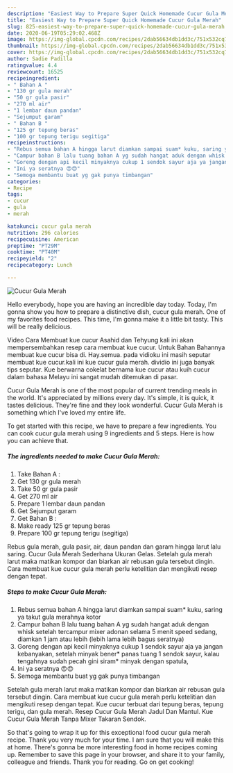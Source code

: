 ```yaml
---
description: "Easiest Way to Prepare Super Quick Homemade Cucur Gula Merah"
title: "Easiest Way to Prepare Super Quick Homemade Cucur Gula Merah"
slug: 825-easiest-way-to-prepare-super-quick-homemade-cucur-gula-merah
date: 2020-06-19T05:29:02.468Z
image: https://img-global.cpcdn.com/recipes/2dab56634db1dd3c/751x532cq70/cucur-gula-merah-foto-resep-utama.jpg
thumbnail: https://img-global.cpcdn.com/recipes/2dab56634db1dd3c/751x532cq70/cucur-gula-merah-foto-resep-utama.jpg
cover: https://img-global.cpcdn.com/recipes/2dab56634db1dd3c/751x532cq70/cucur-gula-merah-foto-resep-utama.jpg
author: Sadie Padilla
ratingvalue: 4.4
reviewcount: 16525
recipeingredient:
- " Bahan A "
- "130 gr gula merah"
- "50 gr gula pasir"
- "270 ml air"
- "1 lembar daun pandan"
- "Sejumput garam"
- " Bahan B "
- "125 gr tepung beras"
- "100 gr tepung terigu segitiga"
recipeinstructions:
- "Rebus semua bahan A hingga larut diamkan sampai suam* kuku, saring ya takut gula merahnya kotor"
- "Campur bahan B lalu tuang bahan A yg sudah hangat aduk dengan whisk setelah tercampur mixer adonan selama 5 menit speed sedang, diamkan 1 jam atau lebih (lebih lama lebih bagus seratnya)"
- "Goreng dengan api kecil minyaknya cukup 1 sendok sayur aja ya jangan kebanyakan, setelah minyak bener* panas tuang 1 sendok sayur, kalau tengahnya sudah pecah gini siram* minyak dengan spatula,"
- "Ini ya seratnya 😍😍"
- "Semoga membantu buat yg gak punya timbangan"
categories:
- Recipe
tags:
- cucur
- gula
- merah

katakunci: cucur gula merah 
nutrition: 296 calories
recipecuisine: American
preptime: "PT29M"
cooktime: "PT40M"
recipeyield: "2"
recipecategory: Lunch

---
```



![Cucur Gula Merah](https://img-global.cpcdn.com/recipes/2dab56634db1dd3c/751x532cq70/cucur-gula-merah-foto-resep-utama.jpg)

Hello everybody, hope you are having an incredible day today. Today, I'm gonna show you how to prepare a distinctive dish, cucur gula merah. One of my favorites food recipes. This time, I'm gonna make it a little bit tasty. This will be really delicious.

Video Cara Membuat kue cucur Asahid dan Tehyung kali ini akan mempersembahkan resep cara membuat kue cucur. Untuk Bahan Bahannya membuat kue cucur bisa di. Hay.semua. pada vidioku ini masih seputar membuat kue cucur.kali ini kue cucur gula merah. dividio ini juga banyak tips seputar. Kue berwarna cokelat bernama kue cucur atau kuih cucur dalam bahasa Melayu ini sangat mudah ditemukan di pasar.

Cucur Gula Merah is one of the most popular of current trending meals in the world. It's appreciated by millions every day. It's simple, it is quick, it tastes delicious. They're fine and they look wonderful. Cucur Gula Merah is something which I've loved my entire life.


To get started with this recipe, we have to prepare a few ingredients. You can cook cucur gula merah using 9 ingredients and 5 steps. Here is how you can achieve that.

<!--inarticleads1-->

##### The ingredients needed to make Cucur Gula Merah:

1. Take  Bahan A :
1. Get 130 gr gula merah
1. Take 50 gr gula pasir
1. Get 270 ml air
1. Prepare 1 lembar daun pandan
1. Get Sejumput garam
1. Get  Bahan B :
1. Make ready 125 gr tepung beras
1. Prepare 100 gr tepung terigu (segitiga)


Rebus gula merah, gula pasir, air, daun pandan dan garam hingga larut lalu saring. Cucur Gula Merah Sederhana Ukuran Gelas. Setelah gula merah larut maka matikan kompor dan biarkan air rebusan gula tersebut dingin. Cara membuat kue cucur gula merah perlu ketelitian dan mengikuti resep dengan tepat. 

<!--inarticleads2-->

##### Steps to make Cucur Gula Merah:

1. Rebus semua bahan A hingga larut diamkan sampai suam* kuku, saring ya takut gula merahnya kotor
1. Campur bahan B lalu tuang bahan A yg sudah hangat aduk dengan whisk setelah tercampur mixer adonan selama 5 menit speed sedang, diamkan 1 jam atau lebih (lebih lama lebih bagus seratnya)
1. Goreng dengan api kecil minyaknya cukup 1 sendok sayur aja ya jangan kebanyakan, setelah minyak bener* panas tuang 1 sendok sayur, kalau tengahnya sudah pecah gini siram* minyak dengan spatula,
1. Ini ya seratnya 😍😍
1. Semoga membantu buat yg gak punya timbangan


Setelah gula merah larut maka matikan kompor dan biarkan air rebusan gula tersebut dingin. Cara membuat kue cucur gula merah perlu ketelitian dan mengikuti resep dengan tepat. Kue cucur terbuat dari tepung beras, tepung terigu, dan gula merah. Resep Cucur Gula Merah Jadul Dan Mantul. Kue Cucur Gula Merah Tanpa Mixer Takaran Sendok. 

So that's going to wrap it up for this exceptional food cucur gula merah recipe. Thank you very much for your time. I am sure that you will make this at home. There's gonna be more interesting food in home recipes coming up. Remember to save this page in your browser, and share it to your family, colleague and friends. Thank you for reading. Go on get cooking!
